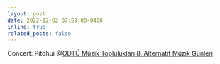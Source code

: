 ```yaml
---
layout: post
date: 2022-12-02 07:59:00-0400
inline: true
related_posts: false
---
```


Concert: Pitohui @[ODTÜ Müzik Toplulukları 8. Alternatif Müzik Günleri](https://www.facebook.com/events/516965970344752)
